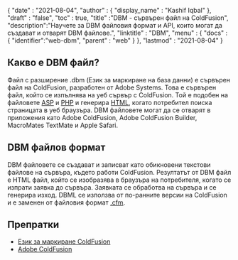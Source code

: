 {
  "date" : "2021-08-04",
  "author" : {
    "display_name" : "Kashif Iqbal"
},
  "draft" : "false",
  "toc" : true,
  "title" :"DBM - сървърен файл на ColdFusion",
  "description":"Научете за DBM файловия формат и API, които могат да създават и отварят DBM файлове.",
  "linktitle" : "DBM",
  "menu" : {
    "docs" : {
      "identifier":"web-dbm",
      "parent" : "web"
}
},
  "lastmod" : "2021-08-04"
}

## Какво е DBM файл?

Файл с разширение .dbm (Език за маркиране на база данни) е сървърен файл на ColdFusion, разработен от Adobe Systems. Това е сървърен файл, който се изпълнява на уеб сървър с ColdFusion. Той е подобен на файловете [ASP](/bg/web/asp/) и [PHP](/bg/programming/php/) и генерира [HTML](/bg/web/html/), когато потребител поиска страницата в уеб браузъра. DBM файловете могат да се отварят в приложения като Adobe ColdFusion, Adobe ColdFusion Builder, MacroMates TextMate и Apple Safari.

## DBM файлов формат

DBM файловете се създават и записват като обикновени текстови файлове на сървъра, където работи ColdFusion. Резултатът от DBM файл е HTML файл, който се изобразява в браузъра на потребителя, когато се изпрати заявка до сървъра. Заявката се обработва на сървъра и се генерира изход. DBML се използва от по-ранните версии на ColdFusion и е заменен от файловия формат [.cfm](/bg/web/cfm/).

## Препратки

* [Език за маркиране ColdFusion](https://people.apache.org/~jim/NewArchitect/webtech/2000/08/junk/index.html)
* [Adobe ColdFusion](https://en.wikipedia.org/wiki/Adobe_ColdFusion)

